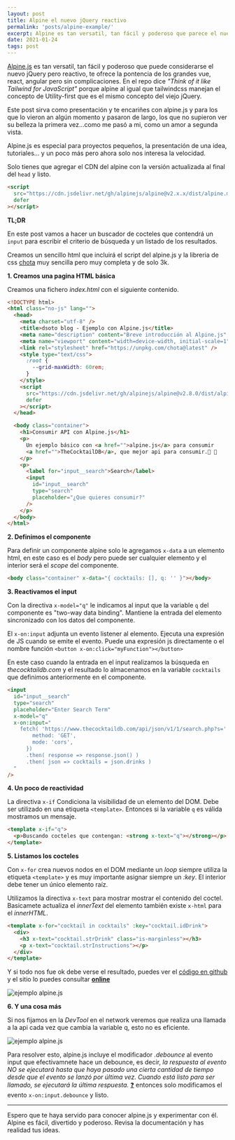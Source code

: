 ```yaml
---
layout: post
title: Alpine el nuevo jQuery reactivo
permalink: 'posts/alpine-example/'
excerpt: Alpine es tan versatil, tan fácil y poderoso que parece el nuevo jQuery reactivo, te ofrece la pontencia de vue, react, angular pero sin complicaciones.
date: 2021-01-24
tags: post
---
```


[Alpine.js](https://github.com/alpinejs/alpine) es tan versatil, tan fácil y poderoso que puede considerarse el nuevo jQuery pero reactivo, te ofrece la pontencia de los grandes vue, react, angular pero sin complicaciones. En el repo dice _"Think of it like Tailwind for JavaScript"_ porque alpine al igual que tailwindcss manejan el concepto de Utility-first que es el mismo concepto del viejo jQuery.

Este post sirva como presentación y te encariñes con alpine.js y para los que lo vieron an algún momento y pasaron de largo, los que no supieron ver su belleza la primera vez...como me pasó a mi, como un amor a segunda vista.

Alpine.js es especial para proyectos pequeños, la presentación de una idea, tutoriales... y un poco más pero ahora solo nos interesa la velocidad.

Solo tienes que agregar el CDN del alpine con la versión actualizada al final del `head` y listo.

```html
<script
  src="https://cdn.jsdelivr.net/gh/alpinejs/alpine@v2.x.x/dist/alpine.min.js"
  defer
></script>
```

**TL;DR**

En este post vamos a hacer un buscador de cocteles que contendrá un `input` para escribir el criterio de búsqueda y un listado de los resultados.

Creamos un sencillo html que incluirá el script del alpine.js y la libreria de css [chota](https://jenil.github.io/chota) muy sencilla pero muy completa y de solo 3k.

**1. Creamos una pagina HTML básica**

Creamos una fichero _index.html_ con el siguiente contenido.

```html
<!DOCTYPE html>
<html class="no-js" lang="">
  <head>
    <meta charset="utf-8" />
    <title>dsoto blog - Ejemplo con Alpine.js</title>
    <meta name="description" content="Breve introducción al Alpine.js" />
    <meta name="viewport" content="width=device-width, initial-scale=1" />
    <link rel="stylesheet" href="https://unpkg.com/chota@latest" />
    <style type="text/css">
      :root {
        --grid-maxWidth: 60rem;
      }
    </style>
    <script
      src="https://cdn.jsdelivr.net/gh/alpinejs/alpine@v2.8.0/dist/alpine.min.js"
      defer
    ></script>
  </head>

  <body class="container">
    <h1>Consumir API con Alpine.js</h1>
    <p>
      Un ejemplo básico con <a href="">alpine.js</a> para consumir
      <a href="">TheCocktailDB</a>, que mejor api para consumir.🍹 🎉
    </p>
    <p>
      <label for="input__search">Search</label>
      <input
        id="input__search"
        type="search"
        placeholder="¿Que quieres consumir?"
      />
    </p>
  </body>
</html>
```

**2. Definimos el componente**

Para definir un componente alpine solo le agregamos `x-data` a un elemento html, en este caso es el _body_ pero puede ser cualquier elemento y el interior será el _scope_ del componente.

```html
<body class="container" x-data="{ cocktails: [], q: '' }"></body>
```

**3. Reactivamos el input**

Con la directiva `x-model="q"` le indicamos al input que la variable `q` del componente es "two-way data binding". Mantiene la entrada del elemento sincronizado con los datos del componente.

El `x-on:input` adjunta un evento listener al elemento. Ejecuta una expresión de JS cuando se emite el evento. Puede una expresión js directamente o el nombre función `<button x-on:click="myFunction"></button>`

En este caso cuando la entrada en el input realizamos la búsqueda en _thecocktaildb.com_ y el resultado lo almacenamos en la variable `cocktails` que definimos anteriormente en el componente.

```html
<input
  id="input__search"
  type="search"
  placeholder="Enter Search Term"
  x-model="q"
  x-on:input="
    fetch( 'https://www.thecocktaildb.com/api/json/v1/1/search.php?s=' + q , {
        method: 'GET',
        mode: 'cors',
      })
      .then( response => response.json() )
      .then( json => cocktails = json.drinks )        
  "
/>
```

**4. Un poco de reactividad**

La directiva `x-if` Condiciona la visibilidad de un elemento del DOM. Debe ser utilizado en una etiqueta `<template>`. Entonces si la variable `q` es válida mostramos un mensaje.

```html
<template x-if="q">
  <p>Buscando cocteles que contengan: <strong x-text="q"></strong></p>
</template>
```

**5. Listamos los cocteles**

Con `x-for` crea nuevos nodos en el DOM mediante un _loop_ siempre utiliza la etiqueta `<template>` y es muy importante asignar siempre un _:key_. El interior debe tener un único elemento raíz.

Utilizamos la directiva `x-text` para mostrar mostrar el contenido del coctel. Basicamete actualiza el _innerText_ del elemento también existe `x-html` para el _innerHTML_.

```html
<template x-for="cocktail in cocktails" :key="cocktail.idDrink">
  <div>
    <h3 x-text="cocktail.strDrink" class="is-marginless"></h3>
    <p x-text="cocktail.strInstructions"></p>
  </div>
</template>
```

Y si todo nos fue ok debe verse el resultado, puedes ver el [código en github](https://github.com/dsoto-blog/consumir-api-alpine) y el sitio lo puedes consultar [**online**](https://consumir-api-alpine.netlify.app/)

![ejemplo alpine.js](/img/alpine-cocktails.jpg)

**6. Y una cosa más**

Si nos fijamos en la _DevTool_ en el network veremos que realiza una llamada a la api cada vez que cambia la variable q, esto no es eficiente.

![ejemplo alpine.js](/img/alpine-cocktails-requests.jpg)

Para resolver esto, alpine.js incluye el modificador _.debounce_ al evento input que efectivamnete hace un debounce, es decir, _la respuesta al evento NO se ejecutará hasta que haya pasado una cierta cantidad de tiempo desde que el evento se lanzó por última vez. Cuando está listo para ser llamado, se ejecutará la última respuesta._ [❓](https://github.com/alpinejs/alpine/blob/master/README.es.md#x-on) entonces solo modificamos el evento `x-on:input.debounce` y listo.

---

Espero que te haya servido para conocer alpine.js y experimentar con él. Alpine es fácil, divertido y poderoso. Revisa la documentación y has realidad tus ideas.
